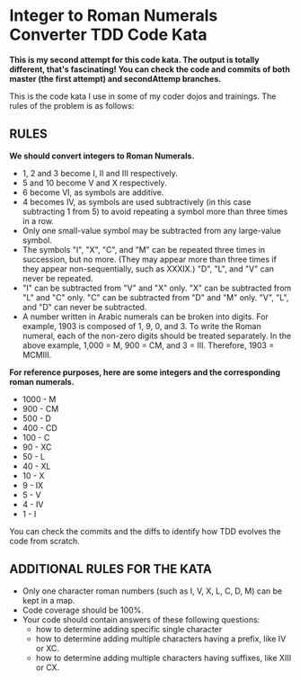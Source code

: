 # Integer to Roman Numerals Converter TDD Code Kata

**This is my second attempt for this code kata. The output is totally different, that's fascinating! You can check the code and commits of both master (the first attempt) and secondAttemp branches.**

This is the code kata I use in some of my coder dojos and trainings. The rules of the problem is as follows:

## RULES 

**We should convert integers to Roman Numerals.**
* 1, 2 and 3 become I, II and III respectively.
* 5 and 10 become V and X respectively.
* 6 become VI, as symbols are additive.
* 4 becomes IV, as symbols are used subtractively (in this case subtracting 1 from 5) to avoid repeating a symbol more than three times in a row.
* Only one small-value symbol may be subtracted from any large-value symbol.
* The symbols "I", "X", "C", and "M" can be repeated three times in succession, but no more. (They may appear more than three times if they appear non-sequentially, such as XXXIX.) "D", "L", and "V" can never be repeated.
* "I" can be subtracted from "V" and "X" only. "X" can be subtracted from "L" and "C" only. "C" can be subtracted from "D" and "M" only. "V", "L", and "D" can never be subtracted.
* A number written in Arabic numerals can be broken into digits. For example, 1903 is composed of 1, 9, 0, and 3. To write the Roman numeral, each of the non-zero digits should be treated separately. In the above example, 1,000 = M, 900 = CM, and 3 = III. Therefore, 1903 = MCMIII.

**For reference purposes, here are some integers and the corresponding roman numerals.**

- 1000 - M
- 900 - CM
- 500 - D
- 400 - CD
- 100 - C
- 90 - XC
- 50 - L
- 40 - XL
- 10 - X
- 9 - IX
- 5 - V
- 4 - IV
- 1 - I

You can check the commits and the diffs to identify how TDD evolves the code from scratch.

## ADDITIONAL RULES FOR THE KATA

* Only one character roman numbers (such as I, V, X, L, C, D, M) can be kept in a map. 
* Code coverage should be 100%.
* Your code should contain answers of these following questions:
     * how to determine adding specific single character
     * how to determine adding multiple characters having a prefix, like IV or XC.
     * how to determine adding multiple characters having suffixes, like XIII or CX.
